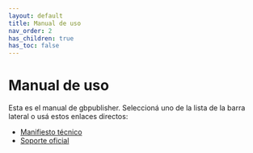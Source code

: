```yaml
---
layout: default
title: Manual de uso
nav_order: 2
has_children: true
has_toc: false
---
```


# Manual de uso

Esta es el manual de gbpublisher.
Seleccioná uno de la lista de la barra lateral o usá estos enlaces directos:

- [Manifiesto técnico](manual/manifiesto.md)
- [Soporte oficial](manual/gtk.md)
